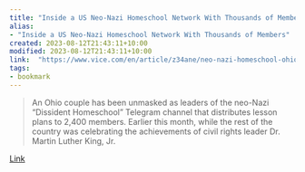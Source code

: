 ```yaml
---
title: "Inside a US Neo-Nazi Homeschool Network With Thousands of Members"
alias:
- "Inside a US Neo-Nazi Homeschool Network With Thousands of Members"
created: 2023-08-12T21:43:11+10:00
modified: 2023-08-12T21:43:11+10:00
link:  "https://www.vice.com/en/article/z34ane/neo-nazi-homeschool-ohio"
tags:
- bookmark
---
```


> An Ohio couple has been unmasked as leaders of the neo-Nazi “Dissident Homeschool” Telegram channel that distributes lesson plans to 2,400 members. Earlier this month, while the rest of the country was celebrating the achievements of civil rights leader Dr. Martin Luther King, Jr.

[Link](https://www.vice.com/en/article/z34ane/neo-nazi-homeschool-ohio)